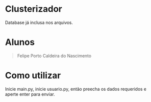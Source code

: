 # Clusterizador

Database já inclusa nos arquivos.

# Alunos

> Felipe Porto Caldeira do Nascimento

# Como utilizar

Inicie main.py, inicie usuario.py, então preecha os dados requeridos e aperte enter para enviar.
